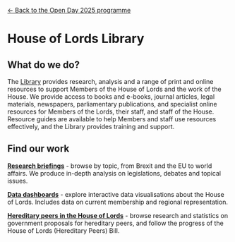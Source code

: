 <a href="../">&larr; Back to the Open Day 2025 programme</a>

# House of Lords Library

## What do we do?  
The [Library](https://lordslibrary.parliament.uk/) provides research, analysis and a range of print and online resources to support Members of the House of Lords and the work of the House. We provide access to books and e-books, journal articles, legal materials, newspapers, parliamentary publications, and specialist online resources for Members of the Lords, their staff, and staff of the House. Resource guides are available to help Members and staff use resources effectively, and the Library provides training and support.

## Find our work

**[Research briefings](https://lordslibrary.parliament.uk/research/)** - browse by topic, from Brexit and the EU to world affairs. We produce in-depth analysis on legislations, debates and topical issues.

**[Data dashboards](https://lordslibrary.parliament.uk/type/data-dashboard/)** - explore interactive data visualisations about the House of Lords. Includes data on current membership and regional representation.

**[Hereditary peers in the House of Lords](https://lordslibrary.parliament.uk/hereditary-peers-in-the-house-of-lords/)** - browse research and statistics on government proposals for hereditary peers, and follow the progress of the House of Lords (Hereditary Peers) Bill.
